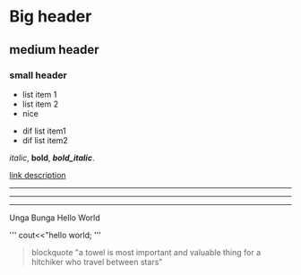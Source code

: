 #  Big header

## medium header

### small header
* list item 1
* list item 2
* nice

- dif list item1
- dif list item2

*italic*, **bold**, ***bold_italic***.

[link description](https://github.com/SelamWorld)


----
---
***
Unga Bunga Hello World

'''
cout<<"hello world;
'''

> blockquote "a towel is most important and valuable thing for a hitchiker who travel between stars"
